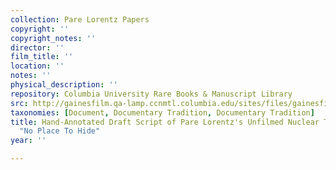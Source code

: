 ```yaml
---
collection: Pare Lorentz Papers
copyright: ''
copyright_notes: ''
director: ''
film_title: ''
location: ''
notes: ''
physical_description: ''
repository: Columbia University Rare Books & Manuscript Library
src: http://gainesfilm.qa-lamp.ccnmtl.columbia.edu/sites/files/gainesfilm/images/110094048.jpg
taxonomies: [Document, Documentary Tradition, Documentary Tradition]
title: Hand-Annotated Draft Script of Pare Lorentz's Unfilmed Nuclear Threat Documentary
  "No Place To Hide"
year: ''

---
```

